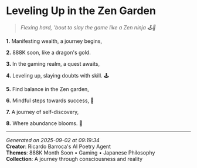 # Leveling Up in the Zen Garden

> *Flexing hard, 'bout to slay the game like a Zen ninja 🕹️🥷*

**1.** Manifesting wealth, a journey begins,


**2.** 888K soon, like a dragon's gold.


**3.** In the gaming realm, a quest awaits,


**4.** Leveling up, slaying doubts with skill. 🕹️


**5.** Find balance in the Zen garden,


**6.** Mindful steps towards success, 🌿


**7.** A journey of self-discovery,


**8.** Where abundance blooms. 🌸



---

*Generated on 2025-09-02 at 09:19:34*  
**Creator**: Ricardo Barroca's AI Poetry Agent  
**Themes**: 888K Month Soon • Gaming • Japanese Philosophy  
**Collection**: A journey through consciousness and reality